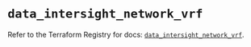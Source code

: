 # `data_intersight_network_vrf`

Refer to the Terraform Registry for docs: [`data_intersight_network_vrf`](https://registry.terraform.io/providers/ciscodevnet/intersight/1.0.71/docs/data-sources/network_vrf).
